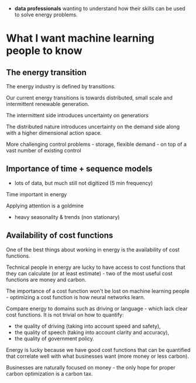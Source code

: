 
- **data professionals** wanting to understand how their skills can be used to solve energy problems.
# What I want machine learning people to know

## The energy transition

The energy industry is defined by transitions.  

Our current energy transitions is towards distributed, small scale and intermittent renewable generation.

The intermittent side introduces uncertainty on generatiors

The distributed nature introduces uncertainty on the demand side along with a higher dimensional action space.

More challenging control problems - storage, flexible demand - on top of a vast number of existing control 



## Importance of time + sequence models

- lots of data, but much still not digitized (5 min frequency)

Time important in energy

Applying attention is a goldmine

- heavy seasonality & trends (non stationary)


## Availability of cost functions

One of the best things about working in energy is the availability of cost functions. 

Technical people in energy are lucky to have access to cost functions that they can calculate (or at least estimate) - two of the most useful cost functions are money and carbon.

The importance of a cost function won't be lost on machine learning people - optimizing a cost function is how neural networks learn.

Compare energy to domains such as driving or language - which lack clear cost functions.  It is not trivial on how to quantify:

- the quality of driving (taking into account speed and safety),
- the quality of speech (taking into account clarity and accuracy),
- the quality of government policy.

Energy is lucky because we have good cost functions that can be quantified that correlate well with what businesses want (more money or less carbon).

Businesses are naturally focused on money - the only hope for proper carbon optimization is a carbon tax.


